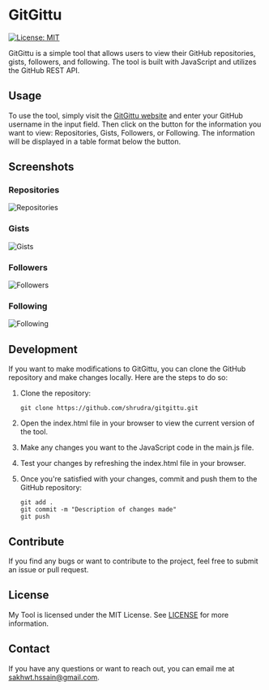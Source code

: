 # GitGittu

[![License: MIT](https://img.shields.io/badge/License-MIT-yellow.svg)](https://opensource.org/licenses/MIT)

GitGittu is a simple tool that allows users to view their GitHub repositories, gists, followers, and following. The tool is built with JavaScript and utilizes the GitHub REST API.

## Usage

To use the tool, simply visit the [GitGittu website](https://shrudra.github.io/gitgittu/) and enter your GitHub username in the input field. Then click on the button for the information you want to view: Repositories, Gists, Followers, or Following. The information will be displayed in a table format below the button.

## Screenshots

### Repositories
![Repositories](screenshots/repositories.jpeg)

### Gists
![Gists](screenshots/gists.jpeg)

### Followers
![Followers](screenshots/followers.jpeg)

### Following
![Following](screenshots/following.jpeg)

## Development

If you want to make modifications to GitGittu, you can clone the GitHub repository and make changes locally. Here are the steps to do so:

1. Clone the repository:

    ```
    git clone https://github.com/shrudra/gitgittu.git
    ```

2. Open the index.html file in your browser to view the current version of the tool.

3. Make any changes you want to the JavaScript code in the main.js file.

4. Test your changes by refreshing the index.html file in your browser.

5. Once you're satisfied with your changes, commit and push them to the GitHub repository:

    ```
    git add .
    git commit -m "Description of changes made"
    git push
    ```

## Contribute

If you find any bugs or want to contribute to the project, feel free to submit an issue or pull request.

## License
My Tool is licensed under the MIT License. See <a href="LICENSE">LICENSE</a> for more information.

## Contact

If you have any questions or want to reach out, you can email me at [sakhwt.hssain@gmail.com](mailto:sakhwt.hssain@gmail.com).

